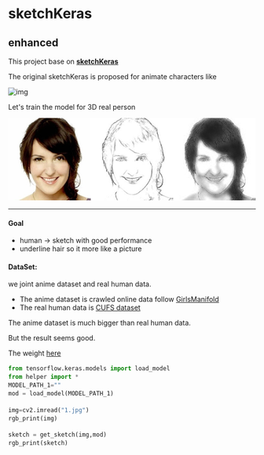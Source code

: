 # sketchKeras

## enhanced

This project base on [**sketchKeras**](https://github.com/lllyasviel/sketchKeras)

The original sketchKeras is proposed for animate characters like

![img](https://raw.githubusercontent.com/lllyasviel/sketchKeras/master/test1/raw.jpg)

Let's train the model for 3D real person

![](https://raw.githubusercontent.com/veya2ztn/Human2sketch/master/example.jpg)

----------

#### Goal

- human -> sketch with good performance
- underline hair so it more like a picture

#### DataSet:

we joint anime dataset and real human data.

- The anime dataset is crawled online data follow [GirlsManifold](https://github.com/shaform/GirlsManifold)
- The real human data is  [CUFS dataset](http://mmlab.ie.cuhk.edu.hk/archive/facesketch.html) 

The anime dataset is much bigger than real human data.

But the result seems good.

The weight [here](https://www.dropbox.com/s/azu6akp7mhnhb25/human2sketch.h5?dl=0)

```python
from tensorflow.keras.models import load_model
from helper import *
MODEL_PATH_1=""
mod = load_model(MODEL_PATH_1)

img=cv2.imread("1.jpg")
rgb_print(img)

sketch = get_sketch(img,mod)
rgb_print(sketch)
```


